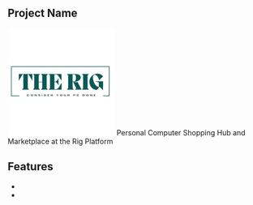 
## Project Name
![Logo](https://github.com/Habibur96/theRig-client/blob/main/src/assets/logo/rsz_1rsz_1rsz_therig.png?raw=true)  Personal Computer Shopping Hub and Marketplace at the Rig Platform

## Features 
- 
-

